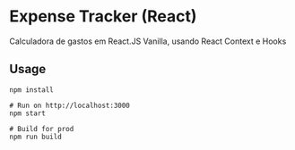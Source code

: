 # Expense Tracker (React)

Calculadora de gastos em React.JS Vanilla, usando React Context e Hooks
## Usage
```
npm install

# Run on http://localhost:3000
npm start

# Build for prod
npm run build
```

